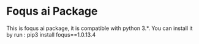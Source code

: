 # Foqus ai Package

This is foqus ai package, it is compatible with python 3.*.
You can install it by run :
pip3 install foqus==1.0.13.4
